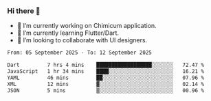 ### Hi there 👋

<!--
**devcat37/devcat37** is a ✨ _special_ ✨ repository because its `README.md` (this file) appears on your GitHub profile.-->


- 🔭 I’m currently working on Chimicum application.
- 🌱 I’m currently learning Flutter/Dart.
- 👯 I’m looking to collaborate with UI designers.
<!-- - 🤔 I’m looking for help with ... -->

<!--START_SECTION:waka-->

```txt
From: 05 September 2025 - To: 12 September 2025

Dart         7 hrs 4 mins    ██████████████████░░░░░░░   72.47 %
JavaScript   1 hr 34 mins    ████░░░░░░░░░░░░░░░░░░░░░   16.21 %
YAML         46 mins         ██░░░░░░░░░░░░░░░░░░░░░░░   07.96 %
XML          12 mins         ▓░░░░░░░░░░░░░░░░░░░░░░░░   02.14 %
JSON         5 mins          ▒░░░░░░░░░░░░░░░░░░░░░░░░   00.96 %
```

<!--END_SECTION:waka-->
